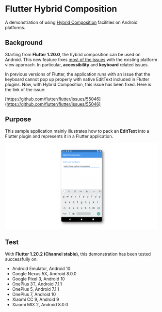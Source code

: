 # Flutter Hybrid Composition

A demonstration of using [Hybrid Composition](https://github.com/flutter/flutter/wiki/Hybrid-Composition#android) facilities on Android platforms.

## Background
Starting from **Flutter 1.20.0**, the hybrid composition can be used on Android. This new feature fixes [most of the issues](https://github.com/flutter/flutter/wiki/Android-Platform-Views#associated-problems-and-workarounds) with the existing platform view approach. In particular, **accessibility** and **keyboard** related issues.

In previous versions of Flutter, the application runs with an issue that the keyboard cannot pop up properly with native EditText included in Flutter plugins. Now, with Hybrid Composition, this issue has been fixed. Here is the link of the issue:

[https://github.com/flutter/flutter/issues/55046](https://github.com/flutter/flutter/issues/55046)

## Purpose
This sample application mainly illustrates how to pack an **EditText** into a Flutter plugin and represents it in a Flutter application.

![](.github/demo.png)

## Test
With **Flutter 1.20.2 (Channel stable)**, this demonstration has been tested successfully on:

- Android Emulator, Android 10
- Google Nexus 5X, Android 8.0.0
- Google Pixel 3, Android 10
- OnePlus 3T, Android 7.1.1
- OnePlus 5, Android 7.1.1
- OnePlus 7, Android 10
- Xiaomi CC 9, Android 9
- Xiaomi MIX 2, Android 8.0.0


